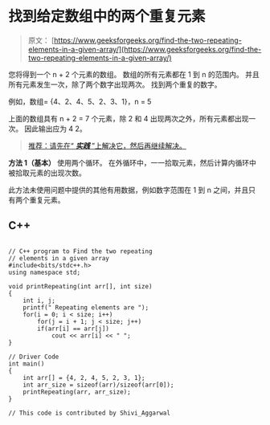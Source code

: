 # 找到给定数组中的两个重复元素

> 原文： [https://www.geeksforgeeks.org/find-the-two-repeating-elements-in-a-given-array/](https://www.geeksforgeeks.org/find-the-two-repeating-elements-in-a-given-array/)

您将得到一个 n + 2 个元素的数组。 数组的所有元素都在 1 到 n 的范围内。 并且所有元素发生一次，除了两个数字出现两次。 找到两个重复的数字。

例如，数组= {4、2、4、5、2、3、1}，n = 5

上面的数组具有 n + 2 = 7 个元素，除 2 和 4 出现两次之外，所有元素都出现一次。 因此输出应为 4 2。

> [推荐：请先在“ ***实践*** ”上解决它，然后再继续解决。](https://practice.geeksforgeeks.org/problems/two-repeated-elements/0)

**方法 1（基本）**
使用两个循环。 在外循环中，一一拾取元素，然后计算内循环中被拾取元素的出现次数。

此方法未使用问题中提供的其他有用数据，例如数字范围在 1 到 n 之间，并且只有两个重复元素。

## C++ 

```

// C++ program to Find the two repeating  
// elements in a given array 
#include<bits/stdc++.h> 
using namespace std; 

void printRepeating(int arr[], int size) 
{ 
    int i, j; 
    printf(" Repeating elements are "); 
    for(i = 0; i < size; i++) 
        for(j = i + 1; j < size; j++) 
        if(arr[i] == arr[j]) 
            cout << arr[i] << " "; 
}  

// Driver Code 
int main() 
{ 
    int arr[] = {4, 2, 4, 5, 2, 3, 1}; 
    int arr_size = sizeof(arr)/sizeof(arr[0]);  
    printRepeating(arr, arr_size); 
} 

// This code is contributed by Shivi_Aggarwal 

```